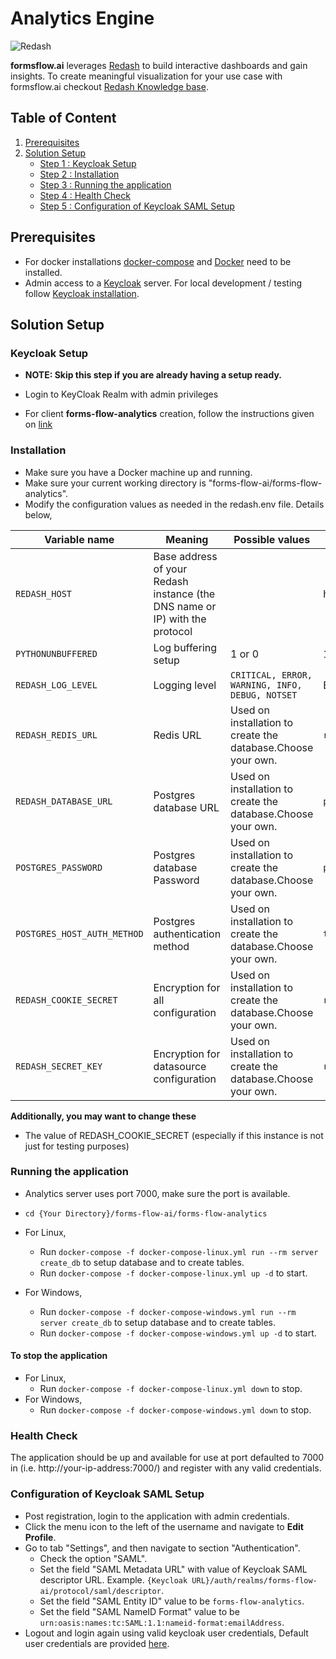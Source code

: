 # Analytics Engine

![Redash](https://img.shields.io/badge/Redash-8.0.0%2Bb(latest)-blue)

**formsflow.ai** leverages [Redash](https://github.com/getredash/redash) to build interactive
dashboards and gain insights. To create meaningful visualization for
your use case with formsflow.ai checkout [Redash Knowledge base](https://redash.io/help/).

## Table of Content
1. [Prerequisites](#prerequisites)
2. [Solution Setup](#solution-setup)
   * [Step 1 : Keycloak Setup](#keycloak-setup)
   * [Step 2 : Installation](#installation)
   * [Step 3 : Running the application](#running-the-application)
   * [Step 4 : Health Check](#health-check)
   * [Step 5 : Configuration of Keycloak SAML Setup](#configuration-of-keycloak-saml-setup)   

## Prerequisites

* For docker installations [docker-compose](https://docker.com) and [Docker](https://docker.com) need to be installed.
* Admin access to a [Keycloak](https://www.keycloak.org/) server. For local development / testing follow [Keycloak installation](../forms-flow-idm/keycloak).

## Solution Setup

### Keycloak Setup

* **NOTE: Skip this step if you are already having a setup ready.**

* Login to KeyCloak Realm with admin privileges  
* For client **forms-flow-analytics** creation, follow the instructions given on [link](../forms-flow-idm/keycloak/README.md#create-keycloak-setup-for-formsflow-analytics) 


### Installation

   * Make sure you have a Docker machine up and running.
   * Make sure your current working directory is "forms-flow-ai/forms-flow-analytics".
   * Modify the configuration values as needed in the redash.env file. Details below,

Variable name | Meaning | Possible values | Default value |
--- | --- | --- | ---
`REDASH_HOST`| Base address of your Redash instance (the DNS name or IP) with the protocol | | http://your-ip-address:7000
`PYTHONUNBUFFERED`|Log buffering setup|1 or 0 | 1
`REDASH_LOG_LEVEL`|Logging level|`CRITICAL, ERROR, WARNING, INFO, DEBUG, NOTSET` | ERROR
`REDASH_REDIS_URL`|Redis URL|Used on installation to create the database.Choose your own.|`redis://redis:6379/0`
`REDASH_DATABASE_URL`|Postgres database URL|Used on installation to create the database.Choose your own.|`postgresql://postgres@postgres/postgres`
`POSTGRES_PASSWORD`|Postgres database Password|Used on installation to create the database.Choose your own.|`postgres`
`POSTGRES_HOST_AUTH_METHOD`|Postgres authentication method|Used on installation to create the database.Choose your own.|`trust`
`REDASH_COOKIE_SECRET`|Encryption for all configuration|Used on installation to create the database.Choose your own.|`redash-selfhosted`
`REDASH_SECRET_KEY`|Encryption for datasource configuration|Used on installation to create the database.Choose your own.|`redash-selfhosted`
  
  **Additionally, you may want to change these**  
   * The value of REDASH_COOKIE_SECRET (especially if this instance is not just for testing purposes)
 
### Running the application

* Analytics server uses port 7000, make sure the port is available.
* `cd {Your Directory}/forms-flow-ai/forms-flow-analytics`

* For Linux,
  * Run `docker-compose -f docker-compose-linux.yml run --rm server create_db` to setup database and to create tables.
  * Run `docker-compose -f docker-compose-linux.yml up -d` to start.
* For Windows,
  * Run `docker-compose -f docker-compose-windows.yml run --rm server create_db` to setup database and to create tables.
  * Run `docker-compose -f docker-compose-windows.yml up -d` to start.

#### To stop the application
* For Linux,
  * Run `docker-compose -f docker-compose-linux.yml down` to stop.
* For Windows,
  * Run `docker-compose -f docker-compose-windows.yml down` to stop.

### Health Check

   The application should be up and available for use at port defaulted to 7000 in  (i.e. http://your-ip-address:7000/)
    and register with any valid credentials.
    
### Configuration of Keycloak SAML Setup
    
   * Post registration, login to the application with admin credentials.
   * Click the menu icon to the left of the username and navigate to **Edit Profile**.
   * Go to tab "Settings", and then navigate to section "Authentication".
        * Check the option "SAML".
        * Set the field "SAML Metadata URL" with value of Keycloak SAML descriptor URL. Example. `{Keycloak URL}/auth/realms/forms-flow-ai/protocol/saml/descriptor`.
        * Set the field "SAML Entity ID" value to be `forms-flow-analytics`.
        * Set the field "SAML NameID Format" value to be `urn:oasis:names:tc:SAML:1.1:nameid-format:emailAddress`.
   * Logout and login again using valid keycloak user credentials, Default user credentials are provided [here](../forms-flow-idm/keycloak/README.md#health-check).
   